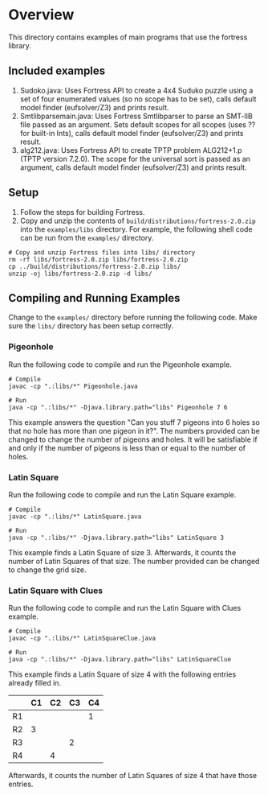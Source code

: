 # Overview

This directory contains examples of main programs that use the fortress library.

## Included examples
1. Sudoko.java: Uses Fortress API to create a 4x4 Suduko puzzle using a 
set of four enumerated values (so no scope has to be set), calls 
default model finder (eufsolver/Z3) and prints result.
2. Smtlibparsemain.java: Uses Fortress Smtlibparser to parse an 
SMT-lIB file passed as an argument. Sets default scopes for all 
scopes (uses ?? for built-in Ints), calls default model finder 
(eufsolver/Z3) and prints result.
3. alg212.java: Uses Fortress API to create TPTP problem ALG212+1.p 
(TPTP version 7.2.0).  The scope for the universal sort is passed as an 
argument, calls default model finder (eufsolver/Z3) and prints result.

## Setup
1. Follow the steps for building Fortress.
2. Copy and unzip the contents of `build/distributions/fortress-2.0.zip` into the `examples/libs` directory.
For example, the following shell code can be run from the `examples/` directory.
```
# Copy and unzip Fortress files into libs/ directory
rm -rf libs/fortress-2.0.zip libs/fortress-2.0.zip
cp ../build/distributions/fortress-2.0.zip libs/
unzip -oj libs/fortress-2.0.zip -d libs/
```

## Compiling and Running Examples
Change to the `examples/` directory before running the following code.
Make sure the `libs/` directory has been setup correctly.

### Pigeonhole
Run the following code to compile and run the Pigeonhole example.
```
# Compile
javac -cp ".:libs/*" Pigeonhole.java

# Run
java -cp ".:libs/*" -Djava.library.path="libs" Pigeonhole 7 6
```
This example answers the question "Can you stuff 7 pigeons into 6 holes so that no hole has more than one pigeon in it?".
The numbers provided can be changed to change the number of pigeons and holes.
It will be satisfiable if and only if the number of pigeons is less than or equal to the number of holes.

### Latin Square
Run the following code to compile and run the Latin Square example.
```
# Compile
javac -cp ".:libs/*" LatinSquare.java

# Run
java -cp ".:libs/*" -Djava.library.path="libs" LatinSquare 3
```
This example finds a Latin Square of size 3.
Afterwards, it counts the number of Latin Squares of that size.
The number provided can be changed to change the grid size.

### Latin Square with Clues
Run the following code to compile and run the Latin Square with Clues example.
```
# Compile
javac -cp ".:libs/*" LatinSquareClue.java

# Run
java -cp ".:libs/*" -Djava.library.path="libs" LatinSquareClue
```
This example finds a Latin Square of size 4 with the following entries already filled in.

|    | C1 | C2 | C3 | C4 |
|----|----|----|----|----|
| R1 |    |    |    | 1  |
| R2 | 3  |    |    |    |
| R3 |    |    | 2  |    |
| R4 |    | 4  |    |    |

Afterwards, it counts the number of Latin Squares of size 4 that have those entries.
